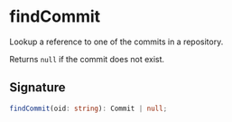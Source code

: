 # findCommit

Lookup a reference to one of the commits in a repository.

Returns `null` if the commit does not exist.

## Signature

```ts
findCommit(oid: string): Commit | null;
``` 

